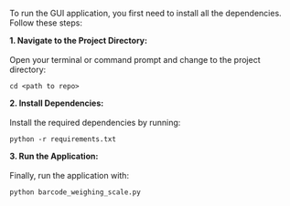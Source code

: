 To run the GUI application, you first need to install all the dependencies. Follow these steps:

**1. Navigate to the Project Directory:** <br><br>
Open your terminal or command prompt and change to the project directory:
```
cd <path to repo>
```
**2. Install Dependencies:** <br><br>
Install the required dependencies by running:
```
python -r requirements.txt
```

**3. Run the Application:** <br><br>
Finally, run the application with:
```
python barcode_weighing_scale.py
```
